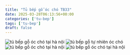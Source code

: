 ```yaml
---
title: "Tủ bếp gỗ óc chó TB33"
date: 2025-03-28T06:13:56+00:00
categories: ['tu-bep']
tags: ['tu-bep']
draft: false
---
```

![tủ bếp gỗ óc chó tại hà nội](/img/tu-bep/tb33/tu-bep-go-oc-cho-tb33-1.webp)
![tủ bếp gỗ tự nhiên óc chó](/img/tu-bep/tb33/tu-bep-go-oc-cho-tb33-2.webp)
![tủ bếp gỗ óc chó tại hà nội](/img/tu-bep/tb33/tu-bep-go-oc-cho-tb33-3.webp)
![tủ bếp gỗ óc chó tại hà nội](/img/tu-bep/tb33/tu-bep-go-oc-cho-tb33-4.webp)